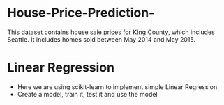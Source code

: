 # House-Price-Prediction-
This dataset contains house sale prices for King County, which includes Seattle. It includes homes sold between May 2014 and May 2015.
# Linear Regression
* Here we are using scikit-learn to implement simple Linear Regression
* Create a model, train it, test it and use the model
